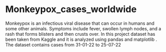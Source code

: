 # Monkeypox_cases_worldwide
Monkeypox is an infectious viral disease that can occur in humans and some other animals. Symptoms include fever, swollen lymph nodes, and a rash that forms blisters and then crusts over. In this project dataset has been taken from Kaggle and it is analyzed using pandas and matplotlib . The dataset contains cases from 31-01-22 to 25-07-22

